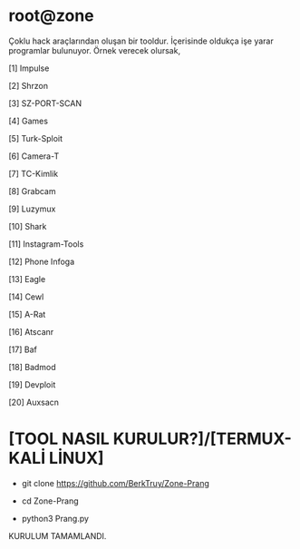 # root@zone
 
 
 
 
 Çoklu hack araçlarından oluşan bir tooldur.
 İçerisinde oldukça işe yarar programlar bulunuyor.
 Örnek verecek olursak,
 
 
 
 
 
[1] Impulse              

[2] Shrzon               

[3] SZ-PORT-SCAN         

[4] Games                

[5] Turk-Sploit          

[6] Camera-T             

[7] TC-Kimlik            

[8] Grabcam              

[9] Luzymux              

[10] Shark               

[11] Instagram-Tools

[12] Phone Infoga

[13] Eagle

[14] Cewl

[15] A-Rat

[16] Atscanr

[17] Baf

[18] Badmod

[19] Devploit

[20] Auxsacn





# [TOOL NASIL KURULUR?]/[TERMUX-KALİ LİNUX]







* git clone https://github.com/BerkTruy/Zone-Prang






* cd Zone-Prang





* python3 Prang.py





KURULUM TAMAMLANDI.

